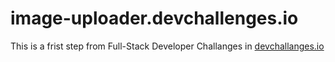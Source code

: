 # image-uploader.devchallenges.io

This is a frist step from Full-Stack Developer Challanges in [devchallanges.io](https://devchallenges.io/challenges/O2iGT9yBd6xZBrOcVirx)
